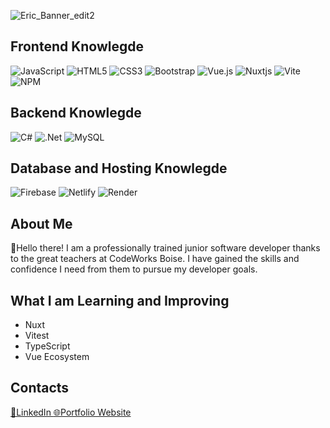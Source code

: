 ![Eric_Banner_edit2](https://github.com/EricTimRussell/EricTimRussell/assets/99972346/94292d42-a432-411f-ae35-c12def624d2d)

<h2>
 Frontend Knowlegde
</h2>
 
![JavaScript](https://img.shields.io/badge/javascript-%23323330.svg?style=for-the-badge&logo=javascript&logoColor=%23F7DF1E)
![HTML5](https://img.shields.io/badge/html5-%23E34F26.svg?style=for-the-badge&logo=html5&logoColor=white)
![CSS3](https://img.shields.io/badge/css3-%231572B6.svg?style=for-the-badge&logo=css3&logoColor=white)
![Bootstrap](https://img.shields.io/badge/bootstrap-%238511FA.svg?style=for-the-badge&logo=bootstrap&logoColor=white)
![Vue.js](https://img.shields.io/badge/vuejs-%2335495e.svg?style=for-the-badge&logo=vuedotjs&logoColor=%234FC08D)
![Nuxtjs](https://img.shields.io/badge/Nuxt-002E3B?style=for-the-badge&logo=nuxtdotjs&logoColor=#00DC82)
![Vite](https://img.shields.io/badge/vite-%23646CFF.svg?style=for-the-badge&logo=vite&logoColor=white)
![NPM](https://img.shields.io/badge/NPM-%23CB3837.svg?style=for-the-badge&logo=npm&logoColor=white)

<h2>
Backend Knowlegde
</h2>
 
![C#](https://img.shields.io/badge/c%23-%23239120.svg?style=for-the-badge&logo=c-sharp&logoColor=white)
![.Net](https://img.shields.io/badge/.NET-5C2D91?style=for-the-badge&logo=.net&logoColor=white)
![MySQL](https://img.shields.io/badge/mysql-%2300f.svg?style=for-the-badge&logo=mysql&logoColor=white)

<h2>
Database and Hosting Knowlegde
</h2>
 
![Firebase](https://img.shields.io/badge/firebase-%23039BE5.svg?style=for-the-badge&logo=firebase)
![Netlify](https://img.shields.io/badge/netlify-%23000000.svg?style=for-the-badge&logo=netlify&logoColor=#00C7B7)
![Render](https://img.shields.io/badge/Render-%46E3B7.svg?style=for-the-badge&logo=render&logoColor=white)

<h2>
About Me
</h2>

<p>
 👋Hello there! I am a professionally trained junior software developer thanks to the great teachers at CodeWorks Boise. I have gained the skills and confidence I need from them to pursue my developer goals. 
 </p>

<h2>
What I am Learning and Improving
</h2>
<ul>
  <li>Nuxt</li>
  <li>Vitest</li>
  <li>TypeScript</li>
  <li>Vue Ecosystem</li>
</ul>


<h2>
Contacts
</h2>
<a href="https://www.linkedin.com/in/eric-tim-russell/">
💼LinkedIn
</a>

<a href="https://erictim-portfolio.netlify.app/" target="_blank"> 
🌐Portfolio Website
</a>
